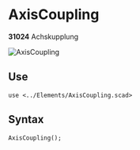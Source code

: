# AxisCoupling

__31024__ Achskupplung

![AxisCoupling](https://user-images.githubusercontent.com/48654609/166834768-394b4402-2d1b-4cbc-a1c6-0915cd471437.png)

## Use
<pre><code>use &lt;../Elements/AxisCoupling.scad&gt;</pre></code>

## Syntax
<pre><code>AxisCoupling();</pre></code>
